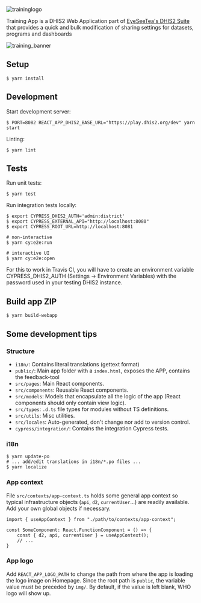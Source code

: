 
![traininglogo](https://github.com/EyeSeeTea/training-app-blessed/assets/108925044/0f0cc41a-a7cd-4c34-b755-bc6e92049dd3)

Training App is a DHIS2 Web Application part of [EyeSeeTea's DHIS2 Suite](https://eyeseetea.com/dhis2-apps/) that provides a quick and bulk modification of sharing settings for datasets, programs and dashboards

![training_banner](https://github.com/EyeSeeTea/training-app-blessed/assets/108925044/acbbc73e-c2d5-4df8-a0ff-78a9badf8f1a)


## Setup

```
$ yarn install
```

## Development

Start development server:

```
$ PORT=8082 REACT_APP_DHIS2_BASE_URL="https://play.dhis2.org/dev" yarn start
```

Linting:

```
$ yarn lint
```

## Tests

Run unit tests:

```
$ yarn test
```

Run integration tests locally:

```
$ export CYPRESS_DHIS2_AUTH='admin:district'
$ export CYPRESS_EXTERNAL_API="http://localhost:8080"
$ export CYPRESS_ROOT_URL=http://localhost:8081

# non-interactive
$ yarn cy:e2e:run

# interactive UI
$ yarn cy:e2e:open
```

For this to work in Travis CI, you will have to create an environment variable CYPRESS_DHIS2_AUTH (Settings -> Environment Variables) with the password used in your testing DHIS2 instance.

## Build app ZIP

```
$ yarn build-webapp
```

## Some development tips

### Structure

-   `i18n/`: Contains literal translations (gettext format)
-   `public/`: Main app folder with a `index.html`, exposes the APP, contains the feedback-tool
-   `src/pages`: Main React components.
-   `src/components`: Reusable React components.
-   `src/models`: Models that encapsulate all the logic of the app (React components should only contain view logic).
-   `src/types`: `.d.ts` file types for modules without TS definitions.
-   `src/utils`: Misc utilities.
-   `src/locales`: Auto-generated, don't change nor add to version control.
-   `cypress/integration/`: Contains the integration Cypress tests.

### i18n

```
$ yarn update-po
# ... add/edit translations in i18n/*.po files ...
$ yarn localize
```

### App context

File `src/contexts/app-context.ts` holds some general app context so typical infrastructure objects (`api`, `d2`, `currentUser`...) are readily available. Add your own global objects if necessary.

```
import { useAppContext } from "./path/to/contexts/app-context";

const SomeComponent: React.FunctionComponent = () => {
    const { d2, api, currentUser } = useAppContext();
    // ...
}
```

### App logo

Add `REACT_APP_LOGO_PATH` to change the path from where the app is loading the logo image on Homepage. Since the root path is `public`, the variable value must be preceded by `img/`. By default, if the value is left blank, WHO logo will show up.
